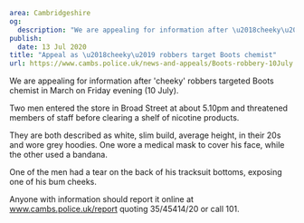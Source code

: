 ```yaml
area: Cambridgeshire
og:
  description: "We are appealing for information after \u2018cheeky\u2019 robbers targeted Boots chemist in March on Friday evening (10 July)."
publish:
  date: 13 Jul 2020
title: "Appeal as \u2018cheeky\u2019 robbers target Boots chemist"
url: https://www.cambs.police.uk/news-and-appeals/Boots-robbery-10July
```

We are appealing for information after 'cheeky' robbers targeted Boots chemist in March on Friday evening (10 July).

Two men entered the store in Broad Street at about 5.10pm and threatened members of staff before clearing a shelf of nicotine products.

They are both described as white, slim build, average height, in their 20s and wore grey hoodies. One wore a medical mask to cover his face, while the other used a bandana.

One of the men had a tear on the back of his tracksuit bottoms, exposing one of his bum cheeks.

Anyone with information should report it online at www.cambs.police.uk/report quoting 35/45414/20 or call 101.
